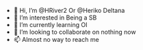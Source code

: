 - 👋 Hi, I’m @HRiver2 Or @Heriko Deltana
- 👀 I’m interested in Being a SB
- 🌱 I’m currently learning OI
- 💞️ I’m looking to collaborate on nothing now
- 📫 Almost no way to reach me


